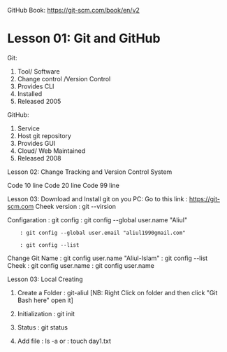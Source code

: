 GitHub Book: https://git-scm.com/book/en/v2



<h1>Lesson 01: Git and GitHub</h1>

Git:
1. Tool/ Software
2. Change control /Version Control
3. Provides CLI
4. Installed
5. Released 2005

GitHub:
1. Service
2. Host git repository
3. Provides GUI
4. Cloud/ Web Maintained
5. Released 2008

Lesson 02: Change Tracking and Version Control System

Code 10 line
Code 20 line
Code 99 line

Lesson 03: Download and Install git on you PC: 
Go to this link : https://git-scm.com
Cheek version	: git --virsion

Configaration	: git config
		: git config --global user.name "Aliul"

		: git config --global user.email "aliul1990gmail.com"

		: git config --list
Change Git Name	: git config user.name "Aliul-Islam"
		: git config --list
Cheek		: git config user.name
		: git config user.name

Lesson 03: Local Creating

1. Create a Folder	: git-aliul
[NB: Right Click on folder and then click "Git Bash here" open it]

2. Initialization	: git init
3. Status		: git status
4. Add file		: ls -a
or			: touch day1.txt




